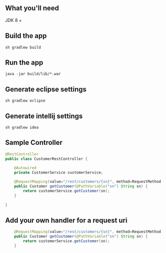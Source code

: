 ## What you'll need
JDK 8 +

## Build the app
```
sh gradlew build
```

## Run the app
```
java -jar build/lib/*.war
```

## Generate eclipse settings
```
sh gradlew eclipse
```

## Generate intellij settings
```
sh gradlew idea
```

## Sample Controller
```java
@RestController
public class CustomerRestController {

	@Autowired
	private CustomerService customerService;
	
	@RequestMapping(value="/rest/customers/{sn}", method=RequestMethod.GET)
	public Customer getCustomer(@PathVariable("sn") String sn) {
		return customerService.getCustomer(sn);
	}
	
}
```

## Add your own handler for a request uri 
```java
	@RequestMapping(value="/rest/customers/{sn}", method=RequestMethod.GET)
	public Customer getCustomer(@PathVariable("sn") String sn) {
		return customerService.getCustomer(sn);
	}
```
